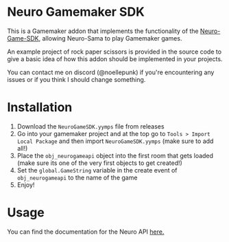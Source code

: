 # Neuro Gamemaker SDK
This is a Gamemaker addon that implements the functionality of the [Neuro-Game-SDK](https://github.com/VedalAI/neuro-game-sdk), allowing Neuro-Sama to play Gamemaker games.

An example project of rock paper scissors is provided in the source code to give a basic idea of how this addon should be implemented in your projects.

You can contact me on discord (@noellepunk) if you're encountering any issues or if you think I should change something.

# Installation
1. Download the `NeuroGameSDK.yymps` file from releases
2. Go into your gamemaker project and at the top go to `Tools > Import Local Package` and then import `NeuroGameSDK.yymps` (make sure to add all!)
3. Place the `obj_neurogameapi` object into the first room that gets loaded (make sure its one of the very first objects to get created!)
4. Set the `global.GameString` variable in the create event of `obj_neurogameapi` to the name of the game
5. Enjoy!

# Usage
You can find the documentation for the Neuro API [here.](https://github.com/VedalAI/neuro-game-sdk/blob/main/API/README.md)
